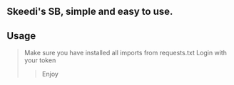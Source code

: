 ## Skeedi's SB, simple and easy to use.


## Usage

> Make sure you have installed all imports from requests.txt
> Login with your token
>> Enjoy
